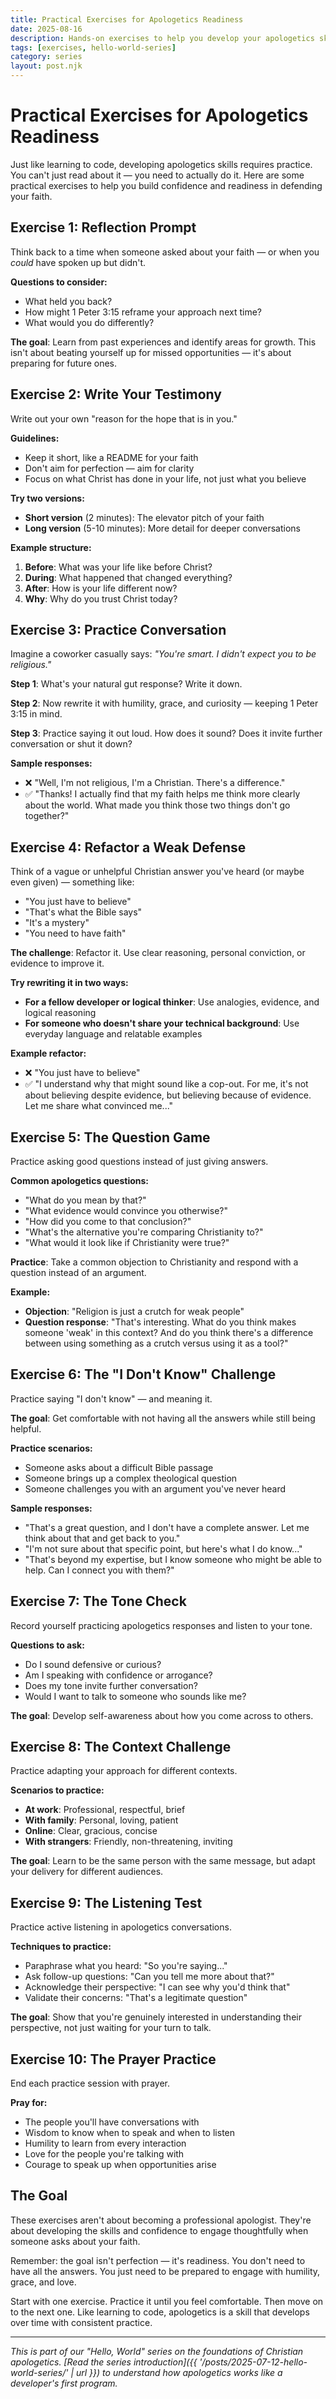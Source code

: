 ```yaml
---
title: Practical Exercises for Apologetics Readiness
date: 2025-08-16
description: Hands-on exercises to help you develop your apologetics skills - from writing your testimony to practicing conversations.
tags: [exercises, hello-world-series]
category: series
layout: post.njk
---
```


# Practical Exercises for Apologetics Readiness

Just like learning to code, developing apologetics skills requires practice. You can't just read about it — you need to actually do it. Here are some practical exercises to help you build confidence and readiness in defending your faith.

## Exercise 1: Reflection Prompt

Think back to a time when someone asked about your faith — or when you *could* have spoken up but didn't.

**Questions to consider:**
- What held you back?
- How might 1 Peter 3:15 reframe your approach next time?
- What would you do differently?

**The goal**: Learn from past experiences and identify areas for growth. This isn't about beating yourself up for missed opportunities — it's about preparing for future ones.

## Exercise 2: Write Your Testimony

Write out your own "reason for the hope that is in you."

**Guidelines:**
- Keep it short, like a README for your faith
- Don't aim for perfection — aim for clarity
- Focus on what Christ has done in your life, not just what you believe

**Try two versions:**
- **Short version** (2 minutes): The elevator pitch of your faith
- **Long version** (5-10 minutes): More detail for deeper conversations

**Example structure:**
1. **Before**: What was your life like before Christ?
2. **During**: What happened that changed everything?
3. **After**: How is your life different now?
4. **Why**: Why do you trust Christ today?

## Exercise 3: Practice Conversation

Imagine a coworker casually says: *"You're smart. I didn't expect you to be religious."*

**Step 1**: What's your natural gut response? Write it down.

**Step 2**: Now rewrite it with humility, grace, and curiosity — keeping 1 Peter 3:15 in mind.

**Step 3**: Practice saying it out loud. How does it sound? Does it invite further conversation or shut it down?

**Sample responses:**
- ❌ "Well, I'm not religious, I'm a Christian. There's a difference."
- ✅ "Thanks! I actually find that my faith helps me think more clearly about the world. What made you think those two things don't go together?"

## Exercise 4: Refactor a Weak Defense

Think of a vague or unhelpful Christian answer you've heard (or maybe even given) — something like:
- "You just have to believe"
- "That's what the Bible says"
- "It's a mystery"
- "You need to have faith"

**The challenge**: Refactor it. Use clear reasoning, personal conviction, or evidence to improve it.

**Try rewriting it in two ways:**
- **For a fellow developer or logical thinker**: Use analogies, evidence, and logical reasoning
- **For someone who doesn't share your technical background**: Use everyday language and relatable examples

**Example refactor:**
- ❌ "You just have to believe"
- ✅ "I understand why that might sound like a cop-out. For me, it's not about believing despite evidence, but believing because of evidence. Let me share what convinced me..."

## Exercise 5: The Question Game

Practice asking good questions instead of just giving answers.

**Common apologetics questions:**
- "What do you mean by that?"
- "What evidence would convince you otherwise?"
- "How did you come to that conclusion?"
- "What's the alternative you're comparing Christianity to?"
- "What would it look like if Christianity were true?"

**Practice**: Take a common objection to Christianity and respond with a question instead of an argument.

**Example:**
- **Objection**: "Religion is just a crutch for weak people"
- **Question response**: "That's interesting. What do you think makes someone 'weak' in this context? And do you think there's a difference between using something as a crutch versus using it as a tool?"

## Exercise 6: The "I Don't Know" Challenge

Practice saying "I don't know" — and meaning it.

**The goal**: Get comfortable with not having all the answers while still being helpful.

**Practice scenarios:**
- Someone asks about a difficult Bible passage
- Someone brings up a complex theological question
- Someone challenges you with an argument you've never heard

**Sample responses:**
- "That's a great question, and I don't have a complete answer. Let me think about that and get back to you."
- "I'm not sure about that specific point, but here's what I do know..."
- "That's beyond my expertise, but I know someone who might be able to help. Can I connect you with them?"

## Exercise 7: The Tone Check

Record yourself practicing apologetics responses and listen to your tone.

**Questions to ask:**
- Do I sound defensive or curious?
- Am I speaking with confidence or arrogance?
- Does my tone invite further conversation?
- Would I want to talk to someone who sounds like me?

**The goal**: Develop self-awareness about how you come across to others.

## Exercise 8: The Context Challenge

Practice adapting your approach for different contexts.

**Scenarios to practice:**
- **At work**: Professional, respectful, brief
- **With family**: Personal, loving, patient
- **Online**: Clear, gracious, concise
- **With strangers**: Friendly, non-threatening, inviting

**The goal**: Learn to be the same person with the same message, but adapt your delivery for different audiences.

## Exercise 9: The Listening Test

Practice active listening in apologetics conversations.

**Techniques to practice:**
- Paraphrase what you heard: "So you're saying..."
- Ask follow-up questions: "Can you tell me more about that?"
- Acknowledge their perspective: "I can see why you'd think that"
- Validate their concerns: "That's a legitimate question"

**The goal**: Show that you're genuinely interested in understanding their perspective, not just waiting for your turn to talk.

## Exercise 10: The Prayer Practice

End each practice session with prayer.

**Pray for:**
- The people you'll have conversations with
- Wisdom to know when to speak and when to listen
- Humility to learn from every interaction
- Love for the people you're talking with
- Courage to speak up when opportunities arise

## The Goal

These exercises aren't about becoming a professional apologist. They're about developing the skills and confidence to engage thoughtfully when someone asks about your faith.

Remember: the goal isn't perfection — it's readiness. You don't need to have all the answers. You just need to be prepared to engage with humility, grace, and love.

Start with one exercise. Practice it until you feel comfortable. Then move on to the next one. Like learning to code, apologetics is a skill that develops over time with consistent practice.

---

*This is part of our "Hello, World" series on the foundations of Christian apologetics. [Read the series introduction]({{ '/posts/2025-07-12-hello-world-series/' | url }}) to understand how apologetics works like a developer's first program.*
